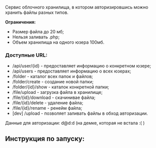 Сервис облочного хранилища, в котором авторизировшись можно хранить файлы разных типов.

**Ограничения:**
* Размер файла до 20 мб;
* Нельзя заливать .php;
* Объем хранилища на одного юзера 100мб.

### Доступные URL:
* /api/user/{id} - предоставляет информацию о конкретном юзере;
* /api/users - предоставляет информацию о всех юзерах;
* /folder - каталог всех папок и файлов;
* /folder/create - создание новой папки;
* /folder/{id}/show - каталок конкретной папки;
* /file/upload - загрузка файла в хранилище;
* /file/{id}/download - скачинивае файла;
* /file/{id}/delete - удаление файла;
* /file/{id}/rename - ренейм файла;
* [dev] /upload - позволяет заливать файлы в обход авторизации.

Данные для авторизации: d@d:d (на демке, которая не встала :( )

## Инструкция по запуску:

